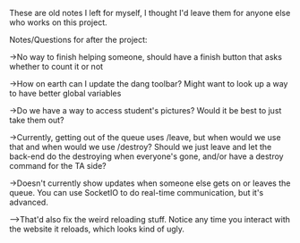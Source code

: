 These are old notes I left for myself, I thought I'd leave them for anyone else who works on this project.


Notes/Questions for after the project:

->No way to finish helping someone, should have a finish button that asks whether to count it or not

->How on earth can I update the dang toolbar? Might want to look up a way to have
 better global variables
 
->Do we have a way to access student's pictures? Would it be best to just take
 them out?
 
->Currently, getting out of the queue uses /leave, but when would we use that
 and when would we use /destroy? Should we just leave and let the back-end
 do the destroying when everyone's gone, and/or have a destroy command for
 the TA side?
 
->Doesn't currently show updates when someone else gets on or leaves the queue.
 You can use SocketIO to do real-time communication, but it's advanced.
 
 -->That'd also fix the weird reloading stuff. Notice any time you interact with the
   website it reloads, which looks kind of ugly.

